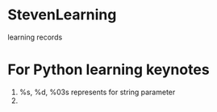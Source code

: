 # StevenLearning
learning records


# For Python learning keynotes
1. %s, %d, %03s represents for string parameter
2. 
